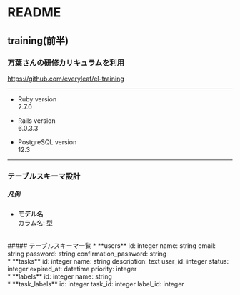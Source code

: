 # README

## training(前半)

### 万葉さんの研修カリキュラムを利用
https://github.com/everyleaf/el-training

---
* Ruby version  
2.7.0

* Rails version  
6.0.3.3

* PostgreSQL version  
12.3
---
### テーブルスキーマ設計
##### 凡例
* **モデル名**  
カラム名: 型  
<br>
##### テーブルスキーマ一覧
* **users**
id: integer  
name: string  
email: string  
password: string  
confirmation_password: string  
<br>
* **tasks**  
id: integer  
name: string  
description: text  
user_id: integer  
status: integer  
expired_at: datetime  
priority: integer  
<br>
* **labels**  
id: integer   
name: string  
<br>
* **task_labels**  
id: integer  
task_id: integer  
label_id: integer  
